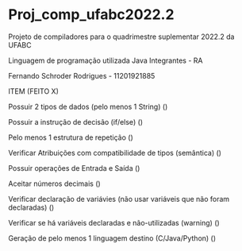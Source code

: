 # Proj_comp_ufabc2022.2
Projeto de compiladores para o quadrimestre suplementar 2022.2 da UFABC

Linguagem de programação utilizada Java
Integrantes - RA 

Fernando Schroder Rodrigues - 11201921885

ITEM (FEITO X)

Possuir 2 tipos de dados (pelo menos 1 String)  ()

Possuir a instrução de decisão (if/else) 	()

Pelo menos 1 estrutura de repetição 	()

Verificar Atribuições com compatibilidade de tipos (semântica)  ()

Possuir operações de Entrada e Saída 	()

Aceitar números decimais  	()

Verificar declaração de variávies (não usar variáveis que não foram declaradas) 	()

Verificar se há variáveis declaradas e não-utilizadas (warning) 	()

Geração de pelo menos 1 linguagem destino (C/Java/Python) ()
